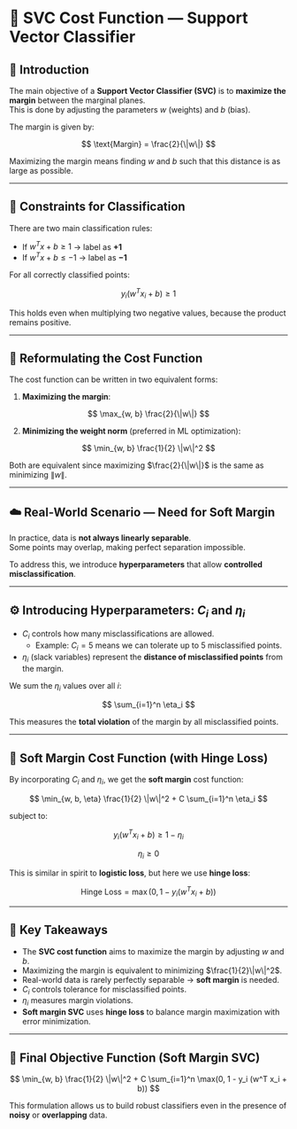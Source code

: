 # 🧮 SVC Cost Function — Support Vector Classifier

## 📌 Introduction

The main objective of a **Support Vector Classifier (SVC)** is to **maximize the margin** between the marginal planes.  
This is done by adjusting the parameters $w$ (weights) and $b$ (bias).

The margin is given by:

$$
\text{Margin} = \frac{2}{\|w\|}
$$

Maximizing the margin means finding $w$ and $b$ such that this distance is as large as possible.

---

## 🧭 Constraints for Classification

There are two main classification rules:

- If $w^T x + b \geq 1$ → label as **$+1$**  
- If $w^T x + b \leq -1$ → label as **$-1$**

For all correctly classified points:

$$
y_i (w^T x_i + b) \geq 1
$$

This holds even when multiplying two negative values, because the product remains positive.

---

## 🧮 Reformulating the Cost Function

The cost function can be written in two equivalent forms:

1. **Maximizing the margin**:

$$
\max_{w, b} \frac{2}{\|w\|}
$$

2. **Minimizing the weight norm** (preferred in ML optimization):

$$
\min_{w, b} \frac{1}{2} \|w\|^2
$$

Both are equivalent since maximizing $\frac{2}{\|w\|}$ is the same as minimizing $\|w\|$.

---

## ☁️ Real-World Scenario — Need for Soft Margin

In practice, data is **not always linearly separable**.  
Some points may overlap, making perfect separation impossible.

To address this, we introduce **hyperparameters** that allow **controlled misclassification**.

---

## ⚙️ Introducing Hyperparameters: $C_i$ and $\eta_i$

- $C_i$ controls how many misclassifications are allowed.  
  - Example: $C_i = 5$ means we can tolerate up to 5 misclassified points.
- $\eta_i$ (slack variables) represent the **distance of misclassified points** from the margin.

We sum the $\eta_i$ values over all $i$:

$$
\sum_{i=1}^n \eta_i
$$

This measures the **total violation** of the margin by all misclassified points.

---

## 🧱 Soft Margin Cost Function (with Hinge Loss)

By incorporating $C_i$ and $\eta_i$, we get the **soft margin** cost function:

$$
\min_{w, b, \eta} \frac{1}{2} \|w\|^2 + C \sum_{i=1}^n \eta_i
$$

subject to:

$$
y_i (w^T x_i + b) \geq 1 - \eta_i
$$

$$
\eta_i \geq 0
$$

This is similar in spirit to **logistic loss**, but here we use **hinge loss**:

$$
\text{Hinge Loss} = \max(0, 1 - y_i (w^T x_i + b))
$$

---

## 📝 Key Takeaways

- The **SVC cost function** aims to maximize the margin by adjusting $w$ and $b$.
- Maximizing the margin is equivalent to minimizing $\frac{1}{2}\|w\|^2$.
- Real-world data is rarely perfectly separable → **soft margin** is needed.
- $C_i$ controls tolerance for misclassified points.
- $\eta_i$ measures margin violations.
- **Soft margin SVC** uses **hinge loss** to balance margin maximization with error minimization.

---

## 📎 Final Objective Function (Soft Margin SVC)

$$
\min_{w, b} \frac{1}{2} \|w\|^2 + C \sum_{i=1}^n \max(0, 1 - y_i (w^T x_i + b))
$$

This formulation allows us to build robust classifiers even in the presence of **noisy** or **overlapping** data.

